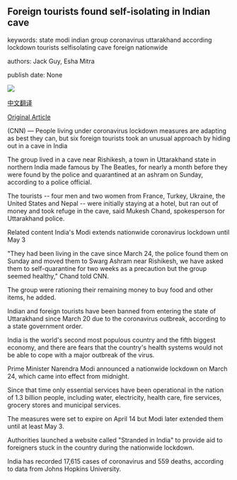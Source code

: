 ## Foreign tourists found self-isolating in Indian cave

keywords: state modi indian group coronavirus uttarakhand according lockdown tourists selfisolating cave foreign nationwide

authors: Jack Guy, Esha Mitra

publish date: None

![](https://cdn.cnn.com/cnnnext/dam/assets/200420080415-rishikesh-uttarakhand-india-2015-file-super-tease.jpg)

[中文翻译](Foreign%20tourists%20found%20self-isolating%20in%20Indian%20cave_zh.md)

[Original Article](https://edition.cnn.com/travel/article/india-cave-coronavirus-hideout-scli-intl/index.html)

(CNN) — People living under coronavirus lockdown measures are adapting as best they can, but six foreign tourists took an unusual approach by hiding out in a cave in India

The group lived in a cave near Rishikesh, a town in Uttarakhand state in northern India made famous by The Beatles, for nearly a month before they were found by the police and quarantined at an ashram on Sunday, according to a police official.

The tourists -- four men and two women from France, Turkey, Ukraine, the United States and Nepal -- were initially staying at a hotel, but ran out of money and took refuge in the cave, said Mukesh Chand, spokesperson for Uttarakhand police.

Related content India's Modi extends nationwide coronavirus lockdown until May 3

"They had been living in the cave since March 24, the police found them on Sunday and moved them to Swarg Ashram near Rishikesh, we have asked them to self-quarantine for two weeks as a precaution but the group seemed healthy," Chand told CNN.

The group were rationing their remaining money to buy food and other items, he added.

Indian and foreign tourists have been banned from entering the state of Uttarakhand since March 20 due to the coronavirus outbreak, according to a state government order.

India is the world's second most populous country and the fifth biggest economy, and there are fears that the country's health systems would not be able to cope with a major outbreak of the virus.

Prime Minister Narendra Modi announced a nationwide lockdown on March 24, which came into effect from midnight.

Since that time only essential services have been operational in the nation of 1.3 billion people, including water, electricity, health care, fire services, grocery stores and municipal services.

The measures were set to expire on April 14 but Modi later extended them until at least May 3.

Authorities launched a website called "Stranded in India" to provide aid to foreigners stuck in the country during the nationwide lockdown.

India has recorded 17,615 cases of coronavirus and 559 deaths, according to data from Johns Hopkins University.